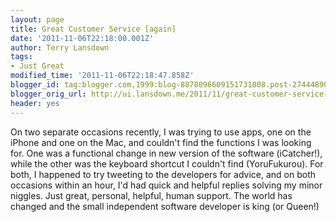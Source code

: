 ```yaml
---
layout: page
title: Great Customer Service [again]
date: '2011-11-06T22:18:00.001Z'
author: Terry Lansdown
tags:
- Just Great
modified_time: '2011-11-06T22:18:47.858Z'
blogger_id: tag:blogger.com,1999:blog-8878096609151731808.post-2744489080243328986
blogger_orig_url: http://ui.lansdown.me/2011/11/great-customer-service-again.html
header: yes
---
```


On two separate occasions recently, I was trying to use apps, one on the iPhone and one on the Mac, and couldn't find the functions I was looking for. One was a functional change in new version of the software (iCatcher!), while the other was the keyboard shortcut I couldn't find (YoruFukurou). For both, I happened to try tweeting to the developers for advice, and on both occasions within an hour, I'd had quick and helpful replies solving my minor niggles. Just great, personal, helpful, human support. The world has changed and the small independent software developer is king (or Queen!)